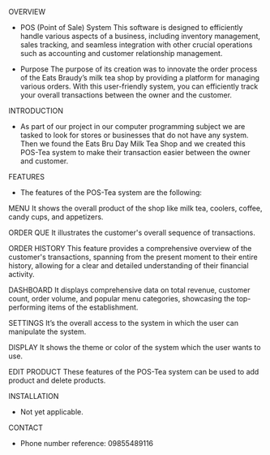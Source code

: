 OVERVIEW
- POS (Point of Sale) System
This software is designed to efficiently handle various aspects of a business, including inventory 
management, sales tracking, and seamless integration with other crucial operations such as accounting and customer relationship management.

- Purpose
The purpose of its creation was to innovate the order process of the Eats Braudy’s milk tea shop by providing a platform for managing various orders. With this user-friendly system, you can efficiently track your overall transactions between the owner and the customer.

INTRODUCTION
- As part of our project in our computer programming subject we are tasked to look for stores or businesses that do not have any system. Then we found the Eats Bru Day Milk Tea Shop and we created this POS-Tea system to make their transaction easier between the owner and customer.

FEATURES

- The features of the POS-Tea system are the following:

MENU
It shows the overall product of the shop like milk tea, coolers, coffee, candy cups, and appetizers.

ORDER QUE
It illustrates the customer's overall sequence of transactions.

ORDER HISTORY
This feature provides a comprehensive overview of the customer's transactions, spanning from the present moment to their entire history, allowing for a clear and detailed understanding of their financial activity.

DASHBOARD
It displays comprehensive data on total revenue, customer count, order volume, and popular menu categories, showcasing the top-performing items of the establishment.

SETTINGS
It’s the overall access to the system in which the user can manipulate the system. 

DISPLAY
It shows the theme or color of the system which the user wants to use.

EDIT PRODUCT
These features of the POS-Tea system can be used to add product and delete products.

INSTALLATION
- Not yet applicable.

CONTACT
- Phone number reference: 09855489116
